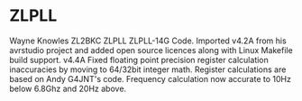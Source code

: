 # ZLPLL
Wayne Knowles ZL2BKC ZLPLL ZLPLL-14G Code. Imported v4.2A from his avrstudio project and added open source licences along with Linux Makefile build support.
v4.4A Fixed floating point precision register calculation inaccuracies by moving to 64/32bit integer math. 
Register calculations are based on Andy G4JNT's code. Frequency calculation now accurate to 10Hz below 6.8Ghz and 20Hz above.

